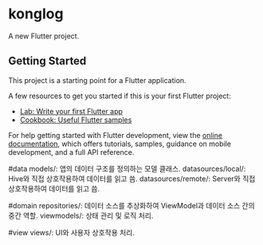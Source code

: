 # konglog

A new Flutter project.

## Getting Started

This project is a starting point for a Flutter application.

A few resources to get you started if this is your first Flutter project:

- [Lab: Write your first Flutter app](https://docs.flutter.dev/get-started/codelab)
- [Cookbook: Useful Flutter samples](https://docs.flutter.dev/cookbook)

For help getting started with Flutter development, view the
[online documentation](https://docs.flutter.dev/), which offers tutorials,
samples, guidance on mobile development, and a full API reference.


#data
models/: 앱의 데이터 구조를 정의하는 모델 클래스.
datasources/local/: Hive와 직접 상호작용하여 데이터를 읽고 씀.
datasources/remote/: Server와 직접 상호작용하여 데이터를 읽고 씀.

#domain
repositories/: 데이터 소스를 추상화하여 ViewModel과 데이터 소스 간의 중간 역할.
viewmodels/: 상태 관리 및 로직 처리.

#view
views/: UI와 사용자 상호작용 처리.